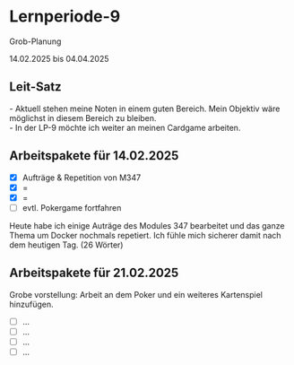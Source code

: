 # Lernperiode-9
Grob-Planung

14.02.2025 bis 04.04.2025

## Leit-Satz

*-* Aktuell stehen meine Noten in einem guten Bereich. Mein Objektiv wäre möglichst in diesem Bereich zu bleiben. </br>
*-* In der LP-9 möchte ich weiter an meinen Cardgame arbeiten.

## Arbeitspakete für 14.02.2025

- [x] Aufträge & Repetition von M347
- [x] =
- [x] =
- [ ] evtl. Pokergame fortfahren

Heute habe ich einige Auträge des Modules 347 bearbeitet und das ganze Thema um Docker nochmals repetiert. Ich fühle mich sicherer damit nach dem heutigen Tag. (26 Wörter)

## Arbeitspakete für 21.02.2025

Grobe vorstellung: Arbeit an dem Poker und ein weiteres Kartenspiel hinzufügen.

- [ ] ...
- [ ] ...
- [ ] ...
- [ ] ...
